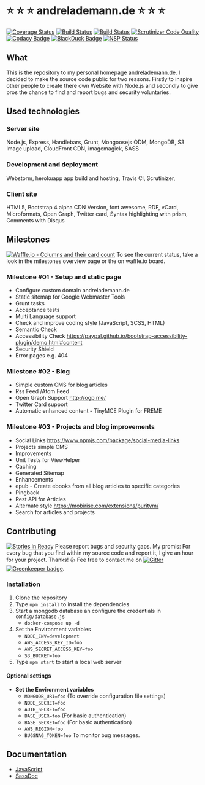 # :star: :star: :star: andrelademann.de :star: :star: :star:

[![Coverage Status](https://coveralls.io/repos/github/vergissberlin/andrelademann-de/badge.svg?branch=master)](https://coveralls.io/github/vergissberlin/andrelademann-de?branch=master)
[![Build Status](https://travis-ci.org/vergissberlin/andrelademann-de.svg?branch=master)](https://travis-ci.org/vergissberlin/andrelademann-de)
[![Build Status](https://scrutinizer-ci.com/g/vergissberlin/andrelademann-de/badges/build.png?b=master)](https://scrutinizer-ci.com/g/vergissberlin/andrelademann-de/build-status/master)
[![Scrutinizer Code Quality](https://scrutinizer-ci.com/g/vergissberlin/andrelademann-de/badges/quality-score.png?b=master)](https://scrutinizer-ci.com/g/vergissberlin/andrelademann-de/?branch=master)
[![Codacy Badge](https://api.codacy.com/project/badge/Grade/d71d9adb1c8b4ba7a08ff58b86e5ff6d)](https://www.codacy.com/app/andre_1725/andrelademann-de?utm_source=github.com&amp;utm_medium=referral&amp;utm_content=vergissberlin/andrelademann-de&amp;utm_campaign=Badge_Grade)
[![BlackDuck Badge](https://www.openhub.net/p/andrelademann-de/widgets/project_thin_badge?format=gif&amp;ref=Thin+badge)](https://www.openhub.net/p/andrelademann-de?ref=Thin+badge)
[![NSP Status](https://nodesecurity.io/orgs/programmerq/projects/87c69c1b-a0e8-4f36-964f-5718605064ec/badge)](https://nodesecurity.io/orgs/programmerq/projects/87c69c1b-a0e8-4f36-964f-5718605064ec)

## What

This is the repository to my personal homepage andrelademann.de. I decided to make the source code public for two reasons. Firstly to inspire other people to create there own Website with Node.js and secondly to give pros the chance to find and report bugs and security voluntaries.

## Used technologies

### Server site

Node.js, Express, Handlebars, Grunt, Mongoosejs ODM, MongoDB, S3 Image upload, CloudFront CDN, imagemagick, SASS

### Development and deployment

Webstorm, herokuapp app build and hosting, Travis CI, Scrutinizer,

### Client site

HTML5, Bootstrap 4 alpha CDN Version, font awesome, RDF, vCard, Microformats, Open Graph, Twitter card, Syntax highlighting with prism, Comments with Disqus

## Milestones

[![Waffle.io - Columns and their card count](https://badge.waffle.io/vergissberlin/andrelademann-de.svg?columns=all)](http://waffle.io/vergissberlin/andrelademann-de)
To see the current status, take a look in the milestones overview page or the on waffle.io board.

### Milestone #01 - Setup and static page

-   Configure custom domain andrelademann.de
-   Static sitemap for Google Webmaster Tools
-   Grunt tasks
-   Acceptance tests
-   Multi Language support
-   Check and improve coding style (JavaScript, SCSS, HTML)
-   Semantic Check
-   Accessibility Check <https://paypal.github.io/bootstrap-accessibility-plugin/demo.html#content>
-   Security Shield
-   Error pages e.g. 404

### Milestone #02 - Blog

-   Simple custom CMS for blog articles
-   Rss Feed /Atom Feed
-   Open Graph Support <http://ogp.me/>
-   Twitter Card support
-   Automatic enhanced content - TinyMCE Plugin for FREME

### Milestone #03 - Projects and blog improvements

-   Social Links <https://www.npmjs.com/package/social-media-links>
-   Projects simple CMS
-   Improvements
-   Unit Tests for ViewHelper
-   Caching
-   Generated Sitemap
-   Enhancements
-   epub - Create ebooks from all blog articles to specific categories
-   Pingback
-   Rest API for Articles
-   Alternate style <https://mobirise.com/extensions/puritym/>
-   Search for articles and projects

## Contributing

[![Stories in Ready](https://badge.waffle.io/vergissberlin/andrelademann-de.png?label=ready&title=Ready)](https://waffle.io/vergissberlin/andrelademann-de) Please report bugs and security gaps. My promis: For every bug that you find within my source code and report it, I give an hour for your project. Thanks! :thumbsup: Fee free to contact me on [![Gitter](https://badges.gitter.im/vergissberlin/andrelademann-de.svg)](https://gitter.im/vergissberlin/andrelademann-de?utm_source=badge&utm_medium=badge&utm_campaign=pr-badge) [![Greenkeeper badge](https://badges.greenkeeper.io/vergissberlin/andrelademann-de.svg)](https://greenkeeper.io/).

### Installation

1.  Clone the repository
2.  Type ``npm install`` to install the dependencies
3.  Start a mongodb database an configure the credentials in ``config/database.js``
    - ``docker-compose up -d``
4.  Set the Environment variables
    -   ``NODE_ENV=development``
    -   ``AWS_ACCESS_KEY_ID=foo``
    -   ``AWS_SECRET_ACCESS_KEY=foo``
    -   ``S3_BUCKET=foo``
5.  Type ``npm start`` to start a local web server

#### Optional settings

-   **Set the Environment variables**
    -   ``MONGODB_URI=foo`` (To override configuration file settings)
    -   ``NODE_SECRET=foo``
    -   ``AUTH_SECRET=foo``
    -   ``BASE_USER=foo``   (For basic authentication)
    -   ``BASE_SECRET=foo`` (For basic authentication)
    -   ``AWS_REGION=foo``
    -   ``BUGSNAG_TOKEN=foo`` To monitor bug messages.

## Documentation

- [JavaScript](doc/index.md)
- [SassDoc](doc/Sass/index.html)
